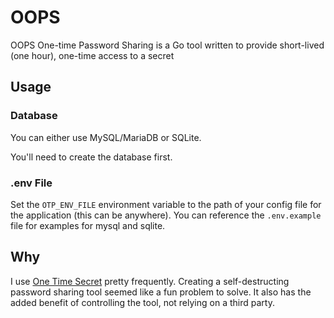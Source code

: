 # OOPS

OOPS One-time Password Sharing is a Go tool written to provide short-lived (one hour), one-time access to a secret

## Usage

### Database

You can either use MySQL/MariaDB or SQLite. 

You'll need to create the database first.

### .env File

Set the `OTP_ENV_FILE` environment variable to the path of your config file for the application (this can be anywhere). You can reference the `.env.example` file for examples for mysql and sqlite.

## Why

I use [One Time Secret](https://onetimesecret.com/) pretty frequently. Creating a self-destructing password sharing tool seemed like a fun problem to solve. It also has the added benefit of controlling the tool, not relying on a third party.
